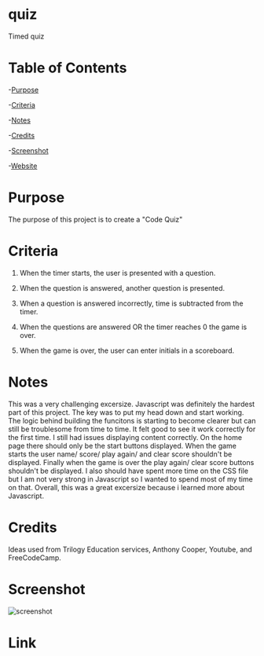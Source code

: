 # quiz
Timed quiz

# Table of Contents
-[Purpose](#Purpose)

-[Criteria](#Criteria)

-[Notes](#Notes)

-[Credits](#Credits)

-[Screenshot](#Screenshot)

-[Website](#Link)



# Purpose
The purpose of this project is to create a "Code Quiz"


# Criteria
1. When the timer starts, the user is presented with a question.

2. When the question is answered, another question is presented.

3. When a question is answered incorrectly, time is subtracted from the timer.

4. When the questions are answered OR the timer reaches 0 the game is over.

5. When the game is over, the user can enter initials in a scoreboard. 


# Notes
This was a very challenging excersize. Javascript was definitely the hardest part of this project. The key was to put my head down and start working. The logic behind building the funcitons is starting to become clearer but can still be troublesome from time to time. It felt good to see it work correctly for the first time. I still had issues displaying content correctly. On the home page there should only be the start buttons displayed. When the game starts the user name/ score/ play again/ and clear score shouldn't be displayed. Finally when the game is over the play again/ clear score buttons shouldn't be displayed. I also should have spent more time on the CSS file but I am not very strong in Javascript so I wanted to spend most of my time on that. Overall, this was a great excersize because i learned more about Javascript.

# Credits
Ideas used from Trilogy Education services, Anthony Cooper, Youtube, and FreeCodeCamp.

# Screenshot        

<img src="" alt="screenshot">


# Link


